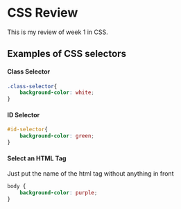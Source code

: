 # CSS Review
This is my review of week 1 in CSS.

## Examples of CSS selectors

#### Class Selector

```css
.class-selector{
    background-color: white;
}
```

#### ID Selector

```css
#id-selector{
    background-color: green;
}
```

#### Select an HTML Tag

Just put the name of the html tag without anything in front

```css
body {
    background-color: purple;
}
```